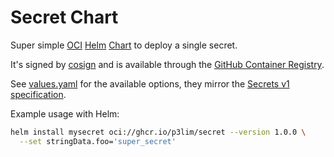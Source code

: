 # Secret Chart

Super simple [OCI](https://helm.sh/blog/storing-charts-in-oci) [Helm](https://helm.sh/) [Chart](https://helm.sh/docs/topics/charts/) to deploy a single secret.

It's signed by [cosign](https://github.com/sigstore/cosign?tab=readme-ov-file#readme) and is available through the [GitHub Container Registry](https://github.com/p3lim/secret-chart/pkgs/container/secret).

See [values.yaml](https://github.com/p3lim/secret-chart/blob/master/chart/secret/values.yaml) for the available options, they mirror the [Secrets v1 specification](https://kubernetes.io/docs/reference/generated/kubernetes-api/v1.33/#secret-v1-core).

Example usage with Helm:

```bash
helm install mysecret oci://ghcr.io/p3lim/secret --version 1.0.0 \
  --set stringData.foo='super_secret'
```
